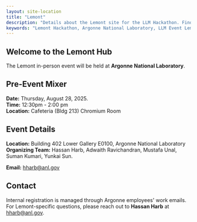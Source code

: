 ```yaml
---
layout: site-location
title: "Lemont"
description: "Details about the Lemont site for the LLM Hackathon. Find venue information, local schedule, and specific instructions for participants in Lemont."
keywords: "Lemont Hackathon, Argonne National Laboratory, LLM Event Lemont, In-person Hackathon Site"
---
```


## Welcome to the Lemont Hub

The Lemont in-person event will be held at **Argonne National Laboratory**.

## Pre-Event Mixer

**Date:** Thursday, August 28, 2025.  
**Time:** 12:30pm - 2:00 pm  
**Location:** Cafeteria (Bldg 213) Chromium Room  

## Event Details

**Location:** Building 402 Lower Gallery E0100, Argonne National Laboratory  
**Organizing Team:** Hassan Harb, Adwaith Ravichandran, Mustafa Unal, Suman Kumari, Yunkai Sun.  

**Email:** [hharb@anl.gov](mailto:hharb@anl.gov)

## Contact
Internal registration is managed through Argonne employees' work emails.   
For Lemont-specific questions, please reach out to **Hassan Harb** at [hharb@anl.gov](mailto:hharb@anl.gov).
